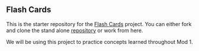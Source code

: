 ##  Flash Cards

This is the starter repository for the [Flash Cards](http://backend.turing.io/module1/projects/flashcards) project. You can either fork and clone the stand alone [repository](https://github.com/turingschool-examples/flash_cards) or work from here.

We will be using this project to practice concepts learned throughout Mod 1.  
